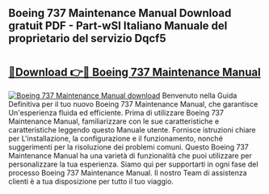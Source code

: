 ## Boeing 737 Maintenance Manual Download gratuit PDF - Part-wSI Italiano Manuale del proprietario del servizio Dqcf5

# <h2><a href="http://dfggju.blite.top/?on=Boeing+737+Maintenance+Manual">🔗Download 👉🔴 Boeing 737 Maintenance Manual</a></h2>

[![Boeing 737 Maintenance Manual download](https://i.imgur.com/lujVjoI.png)](http://dfggju.blite.top/?on=Boeing+737+Maintenance+Manual)
Benvenuto nella Guida Definitiva per il tuo nuovo Boeing 737 Maintenance Manual, che garantisce Un'esperienza fluida ed efficiente. Prima di utilizzare Boeing 737 Maintenance Manual, familiarizzare con le sue caratteristiche e caratteristiche leggendo questo Manuale utente. Fornisce istruzioni chiare per L'installazione, la configurazione e il funzionamento, nonché suggerimenti per la risoluzione dei problemi comuni. Questo Boeing 737 Maintenance Manual ha una varietà di funzionalità che puoi utilizzare per personalizzare la tua esperienza. Siamo qui per supportarti in ogni fase del processo Boeing 737 Maintenance Manual. Il nostro Team di assistenza clienti è a tua disposizione per tutto il tuo viaggio.
